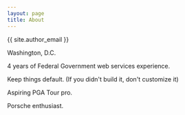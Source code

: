 ```yaml
---
layout: page
title: About
---
```


{{ site.author_email }} 

Washington, D.C.

4 years of Federal Government web services experience. 

Keep things default. (If you didn't build it, don't customize it)

Aspiring PGA Tour pro.

Porsche enthusiast.

